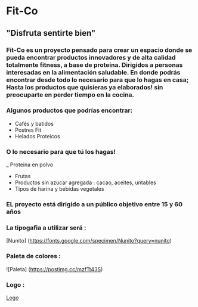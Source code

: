 # Fit-Co
## "Disfruta sentirte bien"
### Fit-Co es un proyecto pensado para crear un espacio donde se pueda encontrar productos innovadores y de alta calidad totalmente fitness, a base de proteína. Dirigidos a personas interesadas en la alimentación saludable. En donde podrás encontrar desde todo lo necesario para que lo hagas en casa; Hasta los productos que quisieras ya elaborados! sin preocuparte en perder tiempo en la cocina.

### Algunos productos que podrías encontrar:
- Cafés y batidos
- Postres Fit
- Helados Proteicos
### O lo necesario para que tú los hagas!
_ Proteina en polvo
- Frutas
- Productos sin azucar agregada : cacao, aceites, untables
- Tipos de harina y bebidas vegetales

### EL proyecto está dirigido a un público objetivo entre 15 y 60 años 

### La tipogafia a utilizar será : 
[Nunito] (https://fonts.google.com/specimen/Nunito?query=nunito)

### Paleta de colores : 
![Paleta] (https://postimg.cc/mzfTt43S)

### Logo : 
[Logo](https://turbologo.com/designs/34087286)


